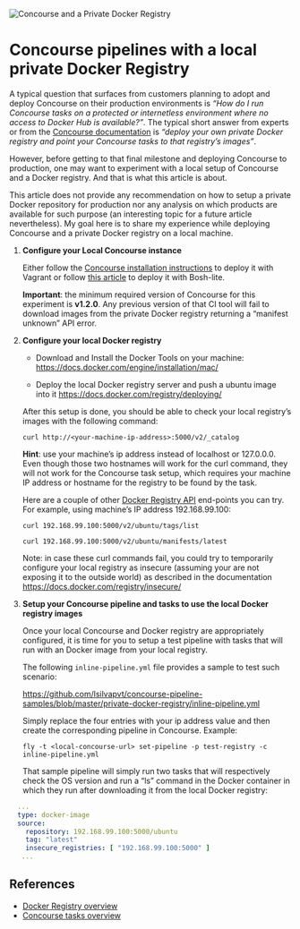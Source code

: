 ![Concourse and a Private Docker Registry](https://raw.githubusercontent.com/lsilvapvt/concourse-pipeline-samples/master/common/images/concourse-and-private-registry.jpg)

# Concourse pipelines with a local private Docker Registry

A typical question that surfaces from customers planning to adopt and deploy Concourse on their production environments is _“How do I run Concourse tasks on a protected or internetless environment where no access to Docker Hub is available?”_. The typical short answer from experts or from the [Concourse documentation](http://concourse.ci/running-tasks.html) is _“deploy your own private Docker registry and point your Concourse tasks to that registry’s images”_.

However, before getting to that final milestone and deploying Concourse to production, one may want to experiment with a local setup of Concourse and a Docker registry. And that is what this article is about.

This article does not provide any recommendation on how to setup a private Docker repository for production nor any analysis on which products are available for such purpose (an interesting topic for a future article nevertheless). My goal here is to share my experience while deploying Concourse and a private Docker registry on a local machine.


1. **Configure your Local Concourse instance**

   Either follow the [Concourse installation instructions](http://concourse.ci/vagrant.html) to deploy it  with Vagrant or follow [this article](https://github.com/lsilvapvt/concourse-pipeline-samples/tree/master/concourse-on-bosh-lite) to deploy it with Bosh-lite.

   **Important**: the minimum required version of Concourse for this experiment is **v1.2.0**. Any previous version of that CI tool will fail to download images from the private Docker registry returning a “manifest unknown” API error.

2. **Configure your local Docker registry**

   - Download and Install the Docker Tools on your machine: https://docs.docker.com/engine/installation/mac/

   - Deploy the local Docker registry server and push a ubuntu image into it https://docs.docker.com/registry/deploying/

   After this setup is done, you should be able to check your local registry’s images with the following command:

   ```curl http://<your-machine-ip-address>:5000/v2/_catalog```

   **Hint**: use your machine’s ip address instead of localhost or 127.0.0.0.
   Even though those two hostnames will work for the curl command, they will not work for the Concourse task setup, which requires your machine IP address or hostname for the registry to be found by the task.

   Here are a couple of other [Docker Registry API](https://docs.docker.com/registry/spec/api/) end-points you can try.
   For example, using machine’s IP address 192.168.99.100:

     ```curl 192.168.99.100:5000/v2/ubuntu/tags/list ```

     ```curl 192.168.99.100:5000/v2/ubuntu/manifests/latest ```

   Note: in case these curl commands fail, you could try to temporarily configure your local registry as insecure (assuming your are not exposing it to the outside world) as described in the documentation https://docs.docker.com/registry/insecure/

3. **Setup your Concourse pipeline and tasks to use the local Docker registry images**

   Once your local Concourse and Docker registry are appropriately configured, it is time for you to setup a test pipeline with tasks that will run with an Docker image from your local registry.

   The following ```inline-pipeline.yml``` file provides a sample to test such scenario:

   https://github.com/lsilvapvt/concourse-pipeline-samples/blob/master/private-docker-registry/inline-pipeline.yml

   Simply replace the four entries <your-ip-address-goes-here> with your ip address value and then create the corresponding pipeline in Concourse. Example:

   ```fly -t <local-concourse-url> set-pipeline -p test-registry -c inline-pipeline.yml ```

   That sample pipeline will simply run two tasks that will respectively check the OS version and run a “ls” command in the Docker container in which they run after downloading it from the local Docker registry:

``` yaml
  ...
  type: docker-image
  source:
    repository: 192.168.99.100:5000/ubuntu
    tag: "latest"
    insecure_registries: [ "192.168.99.100:5000" ]
   ...
```

   ## References
   - [Docker Registry overview](https://docs.docker.com/registry/overview/)
   - [Concourse tasks overview](http://concourse.ci/running-tasks.html)
